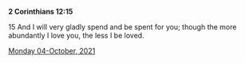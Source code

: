 **2 Corinthians 12:15**

15 And I will very gladly spend and be spent for you; though the more abundantly I love you, the less I be loved.

[Monday 04-October, 2021](https://t.me/s/daily_scripture)
